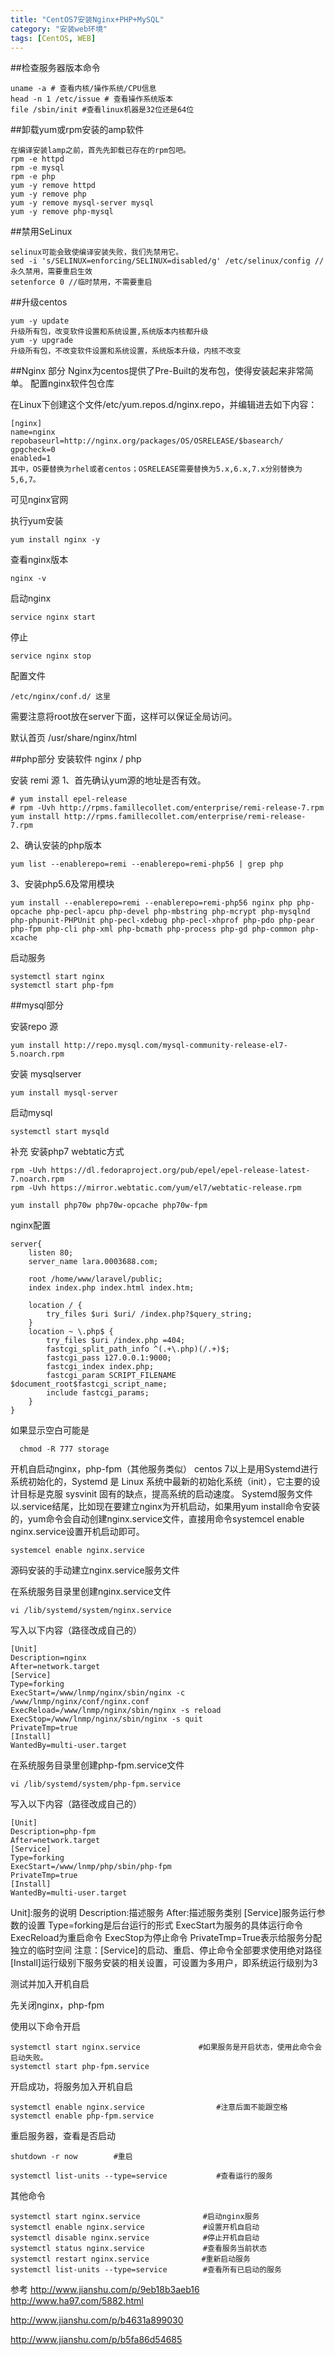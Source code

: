 ```yaml
---
title: "CentOS7安装Nginx+PHP+MySQL"
category: "安装web环境"
tags: [CentOS, WEB]
---
```

##检查服务器版本命令

	uname -a # 查看内核/操作系统/CPU信息
	head -n 1 /etc/issue # 查看操作系统版本
	file /sbin/init #查看linux机器是32位还是64位

##卸载yum或rpm安装的amp软件

	在编译安装lamp之前，首先先卸载已存在的rpm包吧。
	rpm -e httpd
	rpm -e mysql
	rpm -e php
	yum -y remove httpd
	yum -y remove php
	yum -y remove mysql-server mysql
	yum -y remove php-mysql

##禁用SeLinux

	selinux可能会致使编译安装失败，我们先禁用它。
	sed -i 's/SELINUX=enforcing/SELINUX=disabled/g' /etc/selinux/config //永久禁用，需要重启生效
	setenforce 0 //临时禁用，不需要重启

##升级centos

	yum -y update
	升级所有包，改变软件设置和系统设置,系统版本内核都升级
	yum -y upgrade
	升级所有包，不改变软件设置和系统设置，系统版本升级，内核不改变

##Nginx 部分
Nginx为centos提供了Pre-Built的发布包，使得安装起来非常简单。
配置nginx软件包仓库

在Linux下创建这个文件/etc/yum.repos.d/nginx.repo，并编辑进去如下内容：

	[nginx]
	name=nginx
	repobaseurl=http://nginx.org/packages/OS/OSRELEASE/$basearch/
	gpgcheck=0
	enabled=1
	其中，OS要替换为rhel或者centos；OSRELEASE需要替换为5.x,6.x,7.x分别替换为5,6,7。

可见nginx官网

执行yum安装

	yum install nginx -y

查看nginx版本

	nginx -v
启动nginx

	service nginx start
停止

	service nginx stop
配置文件

	/etc/nginx/conf.d/ 这里
需要注意将root放在server下面，这样可以保证全局访问。

默认首页 /usr/share/nginx/html

##php部分
安装软件 nginx / php

安装 remi 源
1、首先确认yum源的地址是否有效。

	# yum install epel-release
	# rpm -Uvh http://rpms.famillecollet.com/enterprise/remi-release-7.rpm
	yum install http://rpms.famillecollet.com/enterprise/remi-release-7.rpm

2、确认安装的php版本

	yum list --enablerepo=remi --enablerepo=remi-php56 | grep php

3、安装php5.6及常用模块

	yum install --enablerepo=remi --enablerepo=remi-php56 nginx php php-opcache php-pecl-apcu php-devel php-mbstring php-mcrypt php-mysqlnd php-phpunit-PHPUnit php-pecl-xdebug php-pecl-xhprof php-pdo php-pear php-fpm php-cli php-xml php-bcmath php-process php-gd php-common php-xcache

启动服务

	systemctl start nginx
	systemctl start php-fpm

##mysql部分

安装repo 源

	yum install http://repo.mysql.com/mysql-community-release-el7-5.noarch.rpm

安装 mysqlserver

	yum install mysql-server

启动mysql

	systemctl start mysqld


补充
安装php7
webtatic方式

	rpm -Uvh https://dl.fedoraproject.org/pub/epel/epel-release-latest-7.noarch.rpm
	rpm -Uvh https://mirror.webtatic.com/yum/el7/webtatic-release.rpm

	yum install php70w php70w-opcache php70w-fpm


nginx配置

	server{
        listen 80;
        server_name lara.0003688.com;

	    root /home/www/laravel/public;
	    index index.php index.html index.htm;

	    location / {
	        try_files $uri $uri/ /index.php?$query_string;
	    }
	    location ~ \.php$ {
	        try_files $uri /index.php =404;
	        fastcgi_split_path_info ^(.+\.php)(/.+)$;
	        fastcgi_pass 127.0.0.1:9000;
	        fastcgi_index index.php;
	        fastcgi_param SCRIPT_FILENAME $document_root$fastcgi_script_name;
	        include fastcgi_params;
	    }
	}

如果显示空白可能是

	  chmod -R 777 storage


开机自启动nginx，php-fpm（其他服务类似）
centos 7以上是用Systemd进行系统初始化的，Systemd 是 Linux 系统中最新的初始化系统（init），它主要的设计目标是克服 sysvinit 固有的缺点，提高系统的启动速度。
Systemd服务文件以.service结尾，比如现在要建立nginx为开机启动，如果用yum install命令安装的，yum命令会自动创建nginx.service文件，直接用命令systemcel enable nginx.service设置开机启动即可。

	systemcel enable nginx.service

源码安装的手动建立nginx.service服务文件

在系统服务目录里创建nginx.service文件

	vi /lib/systemd/system/nginx.service

写入以下内容（路径改成自己的）

	[Unit]
	Description=nginx
	After=network.target
	[Service]
	Type=forking
	ExecStart=/www/lnmp/nginx/sbin/nginx -c /www/lnmp/nginx/conf/nginx.conf
	ExecReload=/www/lnmp/nginx/sbin/nginx -s reload
	ExecStop=/www/lnmp/nginx/sbin/nginx -s quit
	PrivateTmp=true
	[Install]
	WantedBy=multi-user.target

在系统服务目录里创建php-fpm.service文件

	vi /lib/systemd/system/php-fpm.service

写入以下内容（路径改成自己的）

	[Unit]
	Description=php-fpm
	After=network.target
	[Service]
	Type=forking
	ExecStart=/www/lnmp/php/sbin/php-fpm
	PrivateTmp=true
	[Install]
	WantedBy=multi-user.target

Unit]:服务的说明
Description:描述服务
After:描述服务类别
[Service]服务运行参数的设置
Type=forking是后台运行的形式
ExecStart为服务的具体运行命令
ExecReload为重启命令
ExecStop为停止命令
PrivateTmp=True表示给服务分配独立的临时空间
注意：[Service]的启动、重启、停止命令全部要求使用绝对路径
[Install]运行级别下服务安装的相关设置，可设置为多用户，即系统运行级别为3

测试并加入开机自启

先关闭nginx，php-fpm

使用以下命令开启

	systemctl start nginx.service             #如果服务是开启状态，使用此命令会启动失败。
	systemctl start php-fpm.service

开启成功，将服务加入开机自启

	systemctl enable nginx.service                #注意后面不能跟空格
	systemctl enable php-fpm.service

重启服务器，查看是否启动

	shutdown -r now        #重启

	systemctl list-units --type=service           #查看运行的服务

其他命令

	systemctl start nginx.service              #启动nginx服务
	systemctl enable nginx.service             #设置开机自启动
	systemctl disable nginx.service            #停止开机自启动
	systemctl status nginx.service             #查看服务当前状态
	systemctl restart nginx.service　          #重新启动服务
	systemctl list-units --type=service        #查看所有已启动的服务






参考
http://www.jianshu.com/p/9eb18b3aeb16
http://www.ha97.com/5882.html

http://www.jianshu.com/p/b4631a899030

http://www.jianshu.com/p/b5fa86d54685